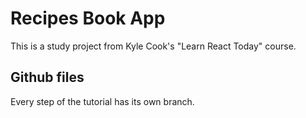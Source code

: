 # Recipes Book App

This is a study project from Kyle Cook's "Learn React Today" course.

## Github files

Every step of the tutorial has its own branch.
